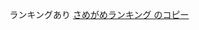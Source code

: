 ランキングあり
[さめがめランキング のコピー](https://docs.google.com/spreadsheets/d/1lfhDoLBGL3ttA_DQ1sYV8_AoauMtndBnGJBVXow37aU/edit?usp=drive_link)
